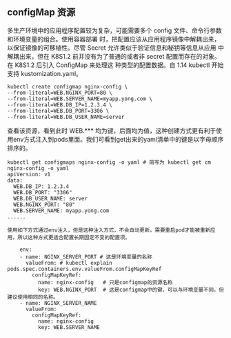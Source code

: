 ## configMap  资源

多生产环境中的应用程序配置较为复杂，可能需要多个 config 文件、命令行参数和环境变量的组合。使用容器部署
时，把配置应该从应用程序镜像中解耦出来，以保证镜像的可移植性。尽管 Secret 允许类似于验证信息和秘钥等信息从应用
中解耦出来，但在 K8S1.2 前并没有为了普通的或者非 secret 配置而存在的对象。在 K8S1.2 后引入 ConfigMap 来处理这
    种类型的配置数据。自 1.14 kubectl 开始支持 kustomization.yaml。

```shell
kubectl create configmap nginx-config \
--from-literal=WEB.NGINX_PORT=80 \
--from-literal=WEB.SERVER_NAME=myapp.yong.com \
--from-literal=WEB.DB_IP=1.2.3.4 \
--from-literal=WEB.DB_PORT=3306 \
--from-literal=WEB.DB_USER_NAME=server
```

查看该资源，看到此时 WEB.*** 均为键，后面均为值，这种创建方式更有利于使用env方式注入到pods里面。我们可看到get出来的yaml清单中的键是以字母顺序排序的。

```shell
kubectl get configmaps nginx-config -o yaml # 简写为 kubectl get cm nginx-config -o yaml
apiVersion: v1
data:
  WEB.DB_IP: 1.2.3.4
  WEB.DB_PORT: "3306"
  WEB.DB_USER_NAME: server
  WEB.NGINX_PORT: "80"
  WEB.SERVER_NAME: myapp.yong.com
......
```

    使用如下方式通过env注入，但是这种注入方式，不会自动更新。需要重启pod才能被重新应用，所以这种方式更适合配置长期固定不变的配置项。

```shell
    env: 
    - name: NGINX_SERVER_PORT # 这是环境变量的名称
      valueFrom: # kubectl explain pods.spec.containers.env.valueFrom.configMapKeyRef
        configMapKeyRef:
          name: nginx-config   # 只是configmap的资源名称
          key: WEB.NGINX_PORT  # 这是configmap中的键，可以与环境变量不同，但建议使用相同的名称。
    - name: NGINX_SERVER_NAME
      valueFrom:
        configMapKeyRef:
          name: nginx-config
          key: WEB.SERVER_NAME
```



